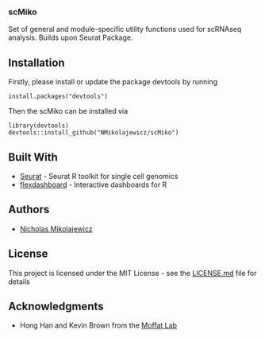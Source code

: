 ### scMiko

Set of general and module-specific utility functions used for scRNAseq analysis. Builds upon Seurat Package. 

## Installation

Firstly, please install or update the package devtools by running

```
install.packages("devtools")
```

Then the scMiko can be installed via

```
library(devtools)
devtools::install_github("NMikolajewicz/scMiko")
```
## Built With

* [Seurat](https://satijalab.org/seurat/) - Seurat R toolkit for single cell genomics
* [flexdashboard](https://rmarkdown.rstudio.com/flexdashboard/) - Interactive dashboards for R

## Authors

* [Nicholas Mikolajewicz](https://scholar.google.ca/citations?user=LBWQMXsAAAAJ&hl=en&oi=ao)

## License

This project is licensed under the MIT License - see the [LICENSE.md](LICENSE.md) file for details

## Acknowledgments

* Hong Han and Kevin Brown from the [Moffat Lab](http://moffatlab.ccbr.utoronto.ca/)
